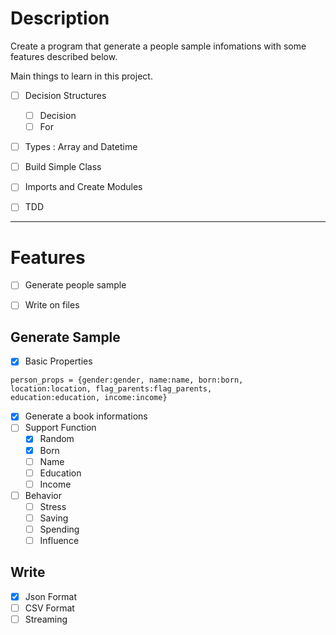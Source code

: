 # Description
Create a program that generate a people sample infomations with some features described below.

Main things to learn in this project.<br>
- [ ] Decision Structures
    - [ ] Decision 
    - [ ] For
- [ ] Types : Array and Datetime
- [ ] Build Simple Class
- [ ] Imports and Create Modules
- [ ] TDD


----

# Features
- [ ] Generate people sample
- [ ] Write on files


## Generate Sample
- [X] Basic Properties

```
person_props = {gender:gender, name:name, born:born,               location:location, flag_parents:flag_parents,
education:education, income:income}
```
- [X] Generate a book informations
- [ ] Support Function
    - [x] Random
    - [x] Born
    - [ ] Name
    - [ ] Education
    - [ ] Income

- [ ] Behavior
    - [ ] Stress
    - [ ] Saving
    - [ ] Spending
    - [ ] Influence

## Write
- [x] Json Format
- [ ] CSV Format
- [ ] Streaming